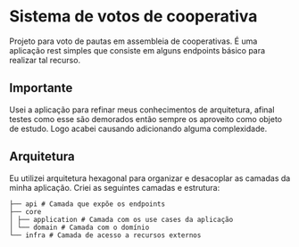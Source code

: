 # Sistema de votos de cooperativa

Projeto para voto de pautas em assembleia de cooperativas. É uma aplicação rest simples que consiste em alguns endpoints
básico para realizar tal recurso.

## Importante

Usei a aplicação para refinar meus conhecimentos de arquitetura, afinal testes como esse são demorados então sempre os
aproveito como objeto de estudo. Logo acabei causando adicionando alguma complexidade.

## Arquitetura

Eu utilizei arquitetura hexagonal para organizar e desacoplar as camadas da minha aplicação. Criei as seguintes camadas e
estrutura:

```shell
├── api # Camada que expõe os endpoints
├── core 
│ ├── application # Camada com os use cases da aplicação
│ └── domain # Camada com o domínio
└── infra # Camada de acesso a recursos externos
```


